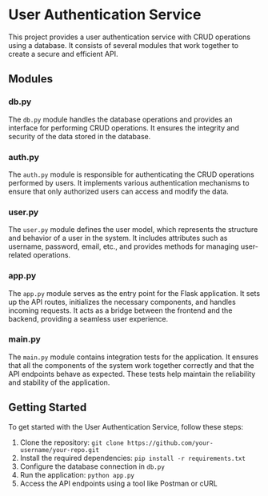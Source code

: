 # User Authentication Service

This project provides a user authentication service with CRUD operations using a database. It consists of several modules that work together to create a secure and efficient API.

## Modules

### db.py

The `db.py` module handles the database operations and provides an interface for performing CRUD operations. It ensures the integrity and security of the data stored in the database.

### auth.py

The `auth.py` module is responsible for authenticating the CRUD operations performed by users. It implements various authentication mechanisms to ensure that only authorized users can access and modify the data.

### user.py

The `user.py` module defines the user model, which represents the structure and behavior of a user in the system. It includes attributes such as username, password, email, etc., and provides methods for managing user-related operations.

### app.py

The `app.py` module serves as the entry point for the Flask application. It sets up the API routes, initializes the necessary components, and handles incoming requests. It acts as a bridge between the frontend and the backend, providing a seamless user experience.

### main.py

The `main.py` module contains integration tests for the application. It ensures that all the components of the system work together correctly and that the API endpoints behave as expected. These tests help maintain the reliability and stability of the application.

## Getting Started

To get started with the User Authentication Service, follow these steps:

1. Clone the repository: `git clone https://github.com/your-username/your-repo.git`
2. Install the required dependencies: `pip install -r requirements.txt`
3. Configure the database connection in `db.py`
4. Run the application: `python app.py`
5. Access the API endpoints using a tool like Postman or cURL
